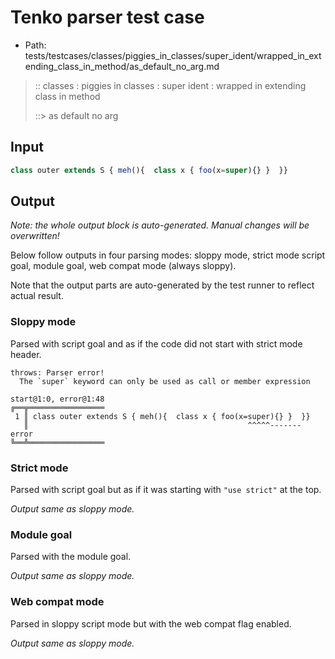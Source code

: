 # Tenko parser test case

- Path: tests/testcases/classes/piggies_in_classes/super_ident/wrapped_in_extending_class_in_method/as_default_no_arg.md

> :: classes : piggies in classes : super ident : wrapped in extending class in method
>
> ::> as default no arg

## Input

`````js
class outer extends S { meh(){  class x { foo(x=super){} }  }}
`````

## Output

_Note: the whole output block is auto-generated. Manual changes will be overwritten!_

Below follow outputs in four parsing modes: sloppy mode, strict mode script goal, module goal, web compat mode (always sloppy).

Note that the output parts are auto-generated by the test runner to reflect actual result.

### Sloppy mode

Parsed with script goal and as if the code did not start with strict mode header.

`````
throws: Parser error!
  The `super` keyword can only be used as call or member expression

start@1:0, error@1:48
╔══╦═════════════════
 1 ║ class outer extends S { meh(){  class x { foo(x=super){} }  }}
   ║                                                 ^^^^^------- error
╚══╩═════════════════

`````

### Strict mode

Parsed with script goal but as if it was starting with `"use strict"` at the top.

_Output same as sloppy mode._

### Module goal

Parsed with the module goal.

_Output same as sloppy mode._

### Web compat mode

Parsed in sloppy script mode but with the web compat flag enabled.

_Output same as sloppy mode._
